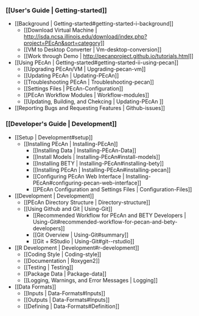 ### [[User's Guide | Getting-started]]

* [[Background | Getting-started#getting-started-i-background]]
  * [[Download Virtual Machine | http://isda.ncsa.illinois.edu/download/index.php?project=PEcAn&sort=category]]
  * [[VM to Desktop Converter | Vm-desktop-conversion]]
  * [[Work through Demo | http://pecanproject.github.io/tutorials.html]]
* [[Using PEcAn | Getting-started#getting-started-ii-using-pecan]] 
  * [[Upgrading PEcAn/VM | Upgrading-pecan-vm]]
  * [[Updating PEcAn | Updating-PEcAn]]
  * [[Troubleshooting PEcAn | Troubleshooting-pecan]]
  * [[Settings Files | PEcAn-Configuration]]
  * [[PEcAn Workflow Modules | Workflow-modules]]
  * [[Updating, Building, and Chekcing | Updating-PEcAn ]]
* [[Reporting Bugs and Requesting Features | Github-issues]]

### [[Developer's Guide | Development]]
* [[Setup | Development#setup]]
  * [[Installing PEcAn | Installing-PEcAn]]
    * [[Installing Data | Installing-PEcAn-Data]]
    * [[Install Models | Installing-PEcAn#install-models]]
    * [[Installing BETY | Installing-PEcAn#installing-bety]]
    * [[Installing PEcAn | Installing-PEcAn#installing-pecan]]
    * [[Configuring PEcAn Web Interface | Installing-PEcAn#configuring-pecan-web-interface]]
    * [[PEcAn Configuration and Settings Files | Configuration-Files]]
* [[Development | Development]]
  * [[PEcAn Directory Structure | Directory-structure]]
  * [[Using Github and Git | Using-Git]]
    * [[Recommended Workflow for PEcAn and BETY Developers | Using-Git#recommended-workflow-for-pecan-and-bety-developers]]
    * [[Git Overview | Using-Git#summary]]
    * [[Git + RStudio | Using-Git#git--rstudio]]
* [[R Development | Development#r-development]]
  * [[Coding Style | Coding-style]]
  * [[Documentation | Roxygen2]]
  * [[Testing | Testing]]
  * [[Package Data | Package-data]]
  * [[Logging, Warnings, and Error Messages | Logging]]
* [[Data Formats]]
  * [[Inputs | Data-Formats#Inputs]]
  * [[Outputs | Data-Formats#Inputs]]
  * [[Defining | Data-Formats#Definition]]
